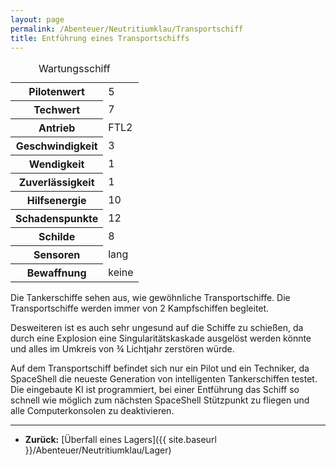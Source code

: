 ```yaml
---
layout: page
permalink: /Abenteuer/Neutritiumklau/Transportschiff
title: Entführung eines Transportschiffs
---
```




<table>
<caption>Wartungsschiff</caption>
<tbody>
<tr><th>Pilotenwert</th><td>5</td></tr>
<tr><th>Techwert</th><td>7</td></tr>
<tr><th>Antrieb</th><td>FTL2</td></tr>
<tr><th>Geschwindigkeit</th><td>3</td></tr>
<tr><th>Wendigkeit</th><td>1</td></tr>
<tr><th>Zuverlässigkeit</th><td>1</td></tr>
<tr><th>Hilfsenergie</th><td>10</td></tr>
<tr><th>Schadenspunkte</th><td>12</td></tr>
<tr><th>Schilde</th><td>8</td></tr>
<tr><th>Sensoren</th><td>lang</td></tr>
<tr><th>Bewaffnung</th><td>keine</td></tr>
</tbody>
</table>

Die Tankerschiffe sehen aus, wie gewöhnliche Transportschiffe. Die Transportschiffe werden immer von 2 Kampfschiffen begleitet.

Desweiteren ist es auch sehr ungesund auf die Schiffe zu schießen, da durch eine Explosion eine Singularitätskaskade ausgelöst werden könnte und alles im Umkreis von &frac34; Lichtjahr zerstören würde.

Auf dem Transportschiff befindet sich nur ein Pilot und ein Techniker, da SpaceShell die neueste Generation von intelligenten Tankerschiffen testet. Die eingebaute KI ist programmiert, bei einer Entführung das Schiff so schnell wie möglich zum nächsten SpaceShell Stützpunkt zu fliegen und alle Computerkonsolen zu deaktivieren.

***

- **Zurück:** [Überfall eines Lagers]({{ site.baseurl }}/Abenteuer/Neutritiumklau/Lager)
